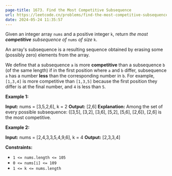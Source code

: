 ```yaml
---
page-title: 1673. Find the Most Competitive Subsequence
url: https://leetcode.cn/problems/find-the-most-competitive-subsequence/description/?envType=daily-question&envId=2024-05-24
date: 2024-05-24 11:35:57
---
```

Given an integer array `nums` and a positive integer `k`, return *the most **competitive** subsequence of* `nums` *of size* `k`.

An array's subsequence is a resulting sequence obtained by erasing some (possibly zero) elements from the array.

We define that a subsequence `a` is more **competitive** than a subsequence `b` (of the same length) if in the first position where `a` and `b` differ, subsequence `a` has a number **less** than the corresponding number in `b`. For example, `[1,3,4]` is more competitive than `[1,3,5]` because the first position they differ is at the final number, and `4` is less than `5`.

**Example 1:**

**Input:** nums = \[3,5,2,6\], k = 2
**Output:** \[2,6\]
**Explanation:** Among the set of every possible subsequence: {\[3,5\], \[3,2\], \[3,6\], \[5,2\], \[5,6\], \[2,6\]}, \[2,6\] is the most competitive.

**Example 2:**

**Input:** nums = \[2,4,3,3,5,4,9,6\], k = 4
**Output:** \[2,3,3,4\]

**Constraints:**

-   `1 <= nums.length <= 105`
-   `0 <= nums[i] <= 109`
-   `1 <= k <= nums.length`